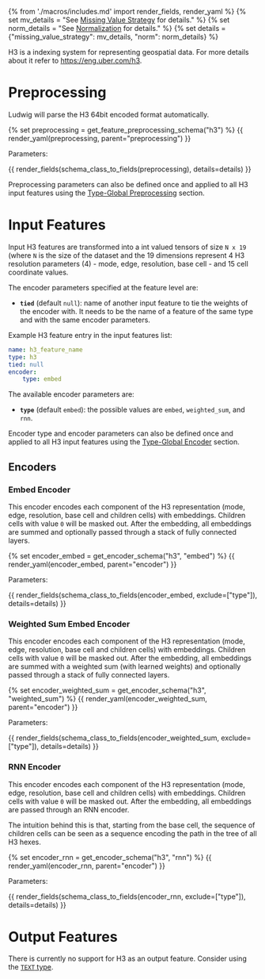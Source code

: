 {% from './macros/includes.md' import render_fields, render_yaml %}
{% set mv_details = "See [Missing Value Strategy](./input_features.md#missing-value-strategy) for details." %}
{% set norm_details = "See [Normalization](../combiner.md#normalization) for details." %}
{% set details = {"missing_value_strategy": mv_details, "norm": norm_details} %}

H3 is a indexing system for representing geospatial data.
For more details about it refer to <https://eng.uber.com/h3>.

# Preprocessing

Ludwig will parse the H3 64bit encoded format automatically.

{% set preprocessing = get_feature_preprocessing_schema("h3") %}
{{ render_yaml(preprocessing, parent="preprocessing") }}

Parameters:

{{ render_fields(schema_class_to_fields(preprocessing), details=details) }}

Preprocessing parameters can also be defined once and applied to all H3 input features using the [Type-Global Preprocessing](../defaults.md#type-global-preprocessing) section.

# Input Features

Input H3 features are transformed into a int valued tensors of size `N x 19` (where `N` is the size of the dataset and the 19 dimensions
represent 4 H3 resolution parameters (4) - mode, edge, resolution, base cell - and 15 cell coordinate values.

The encoder parameters specified at the feature level are:

- **`tied`** (default `null`): name of another input feature to tie the weights of the encoder with. It needs to be the name of
a feature of the same type and with the same encoder parameters.

Example H3 feature entry in the input features list:

```yaml
name: h3_feature_name
type: h3
tied: null
encoder: 
    type: embed
```

The available encoder parameters are:

- **`type`** (default ``embed``): the possible values are `embed`, `weighted_sum`,  and `rnn`.

Encoder type and encoder parameters can also be defined once and applied to all H3 input features using
the [Type-Global Encoder](../defaults.md#type-global-encoder) section.

## Encoders

### Embed Encoder

This encoder encodes each component of the H3 representation (mode, edge, resolution, base cell and children cells) with embeddings. Children cells with value `0` will be masked out. After the embedding, all embeddings are summed and optionally passed through a stack of fully connected layers.

{% set encoder_embed = get_encoder_schema("h3", "embed") %}
{{ render_yaml(encoder_embed, parent="encoder") }}

Parameters:

{{ render_fields(schema_class_to_fields(encoder_embed, exclude=["type"]), details=details) }}

### Weighted Sum Embed Encoder

This encoder encodes each component of the H3 representation (mode, edge, resolution, base cell and children cells) with embeddings. Children cells with value `0` will be masked out. After the embedding, all embeddings are summed with a weighted sum (with learned weights) and optionally passed through a stack of fully connected layers.

{% set encoder_weighted_sum = get_encoder_schema("h3", "weighted_sum") %}
{{ render_yaml(encoder_weighted_sum, parent="encoder") }}

Parameters:

{{ render_fields(schema_class_to_fields(encoder_weighted_sum, exclude=["type"]), details=details) }}

### RNN Encoder

This encoder encodes each component of the H3 representation (mode, edge, resolution, base cell and children cells) with embeddings. Children cells with value `0` will be masked out. After the embedding, all embeddings are passed through an RNN encoder.

The intuition behind this is that, starting from the base cell, the sequence of children cells can be seen as a sequence encoding the path in the tree of all H3 hexes.

{% set encoder_rnn = get_encoder_schema("h3", "rnn") %}
{{ render_yaml(encoder_rnn, parent="encoder") }}

Parameters:

{{ render_fields(schema_class_to_fields(encoder_rnn, exclude=["type"]), details=details) }}

# Output Features

There is currently no support for H3 as an output feature. Consider using the [`TEXT` type](../../features/text_features).
